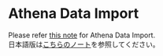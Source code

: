 # Athena Data Import

Please refer [this note](https://exploratory.io/note/2ac8ae888097/Connect-to-Amazon-Athena-with-Exploratory-with-ODBC-Data-Source-9617908787989852) for Athena Data Import.
<br>
日本語版は[こちらのノート](https://exploratory.io/note/exploratory/Exploratory-Amazon-Athena-aIA9wSL1)を参照してください。
